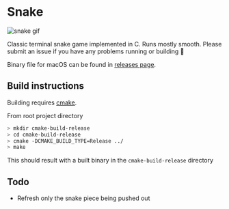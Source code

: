 # Snake

![snake gif](https://i.imgur.com/BXtXbcM.gif)

Classic terminal snake game implemented in C. Runs mostly smooth.
Please submit an issue if you have any problems running or building 🎫


Binary file for macOS can be found in [releases page](https://github.com/ear7h/snake/releases).

## Build instructions

Building requires [cmake](https://cmake.org/).

From root project directory
``` bash
> mkdir cmake-build-release
> cd cmake-build-release
> cmake -DCMAKE_BUILD_TYPE=Release ../
> make
```
This should result with a built binary in the `cmake-build-release` directory

## Todo

* Refresh only the snake piece being pushed out